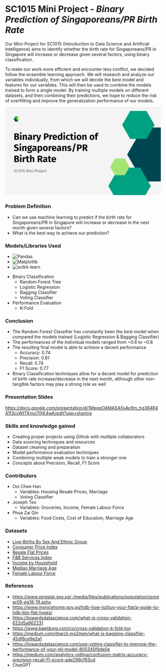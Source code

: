 # SC1015 Mini Project - _Binary Prediction of Singaporeans/PR Birth Rate_

Our Mini-Project for SC1015 (Introduction to Data Science and Artificial Intelligence) aims to identify whether the birth rate for Singaporeans/PR in Singapore will increase or decrease given several factors, using binary classification.

To make our work more efficient and encounter less conflict, we decided follow the ensemble learning approach. We will research and analyze our variables individually, from which we will decide the best model and features for our variables. This will then be used to combine the models trained to form a single model. By training multiple models on different datasets, and then combining their predictions, we hope to reduce the risk of overfitting and improve the generalization performance of our models. 

![image](Images/Project%20Title.png)

### Problem Definition

- Can we use machine learning to predict if the birth rate for Singaporeans/PR in Singapore will increase or decrease in the next month given several factors?
- What is the best way to achieve our prediction?

### Models/Libraries Used

* ![Pandas]
* ![Matplotlib]
* ![scikit-learn]
- Binary Classification
    - Random Forest Tree
    - Logistic Regression
    - Bagging Classifier
    - Voting Classifier
- Performance Evaluation
    - K-Fold

### Conclusion
- The Random Forest Classifier has constantly been the best model when compared the models trained (Logistic Regression & Bagging Classifier)
- The performances of the individual models ranged from ~0.6 to ~0.8
- The resulting final model is able to achieve a decent performance 
    - Accuracy: 0.74
    - Precision: 0.81
    - Recall: 0.74
    - F1 Score: 0.77
- Binary Classification techniques allow for a decent model for prediction of birth rate increase/decrease in the next month, although other non-tangible factors may play a strong role as well

### Presentation Slides
https://docs.google.com/presentation/d/1MegqOAMAS4XsAv9m_hg364R441f3cxWtTKmo7IXK4wA/edit?usp=sharing

### Skills and knowledge gained

- Creating proper projects using Github with multiple collaborators
- Data sourcing techniques and resources
- Dataset cleaning and preparation
- Model performance evaluation techniques
- Combining multiple weak models to train a stronger one
- Concepts about Precision, Recall, F1 Score

### Contributors

- Ooi Chee Han 
    - Variables: Housing Resale Prices, Marriage
    - Voting Classifier
- Joseph Teo 
    - Variables: Groceries, Income, Female Labour Force
- Phua Zai Qin 
    - Variables: Food Costs, Cost of Education, Marriage Age

### Datasets
- [Live-Births By Sex And Ethnic Group](https://tablebuilder.singstat.gov.sg/table/TS/M810051)
- [Consumer Price Index](https://tablebuilder.singstat.gov.sg/table/TS/M212882)
- [Resale Flat Prices](https://data.gov.sg/dataset/resale-flat-prices?resource_id=adbbddd3-30e2-445f-a123-29bee150a6fe)
- [F&B Services Index](https://tablebuilder.singstat.gov.sg/table/TS/M601661)
- [Income by Household](https://tablebuilder.singstat.gov.sg/table/CT/17797)
- [Median Marriage Age](https://tablebuilder.singstat.gov.sg/table/TS/M830182)
- [Female Labour Force](https://tablebuilder.singstat.gov.sg/table/TS/M182111)

### References
- https://www.singstat.gov.sg/-/media/files/publications/population/ssnmar09-pg18-19.ashx
- https://www.mynicehome.gov.sg/hdb-how-to/buy-your-flat/a-guide-to-hdb-bto-flat-types/
- https://towardsdatascience.com/what-is-cross-validation-622d5a962231
- https://www.baeldung.com/cs/cross-validation-k-fold-loo
- https://medium.com/@arch.mo2men/what-is-bagging-classifier-45df6ce9e2a1
- https://towardsdatascience.com/use-voting-classifier-to-improve-the-performance-of-your-ml-model-805345f9de0e
- https://medium.com/analytics-vidhya/confusion-matrix-accuracy-precision-recall-f1-score-ade299cf63cd
- ChatGPT

[Pandas]: https://img.shields.io/badge/pandas-%23150458.svg?style=for-the-badge&logo=pandas&logoColor=white
[Matplotlib]: https://img.shields.io/badge/Matplotlib-%23ffffff.svg?style=for-the-badge&logo=Matplotlib&logoColor=black
[scikit-learn]: https://img.shields.io/badge/scikit--learn-%23F7931E.svg?style=for-the-badge&logo=scikit-learn&logoColor=white
